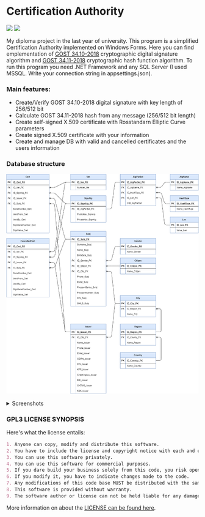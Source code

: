 # Certification Authority

<a alt="C#Core"> <img src="https://img.shields.io/badge/C%23-.NET%20Core-blue" /> </a>
<a alt="MSSQLEF"> <img src="https://img.shields.io/badge/MSSQL-EF%20Core-red" /> </a>

My diploma project in the last year of university. This program is a simplified Certification Authority implemented on Windows Forms. Here you can find emplementation of [GOST 34.10-2018](https://files.stroyinf.ru/Data2/1/4293732/4293732954.pdf) cryptographic digital signature algorithm and [GOST 34.11-2018](https://files.stroyinf.ru/Data/705/70506.pdf) cryptographic hash function algorithm. To run this program you need .NET Framework and any SQL Server (I used MSSQL. Write your connection string in appsettings.json).

### Main features:
- Create/Verify GOST 34.10-2018 digital signature with key length of 256/512 bit 
- Calculate GOST 34.11-2018 hash from any message (256/512 bit length)
- Create self-signed X.509 certificate with Rosstandarn Elliptic Curve parameters
- Create signed X.509 certificate with your information
- Create and manage DB with valid and cancelled certificates and the users information

### Database structure
![DB](/Screenshots/DB.png)

<details>
  <summary>Screenshots</summary>
  
  ### Main Form
  ![main](/Screenshots/Main.png)
  
  ***
  
  ### GOST 34.11-2018 submenu
  
  256 bit length             |  512 bit length
:-------------------------:|:-------------------------:
![Gost34112018256len](/Screenshots/Hash/256.png)  |  ![Gost34112018512len](/Screenshots/Hash/512.png)
  
  ***
  
  ### GOST 34.10-2018 submenu
  
  256 bit length             |  512 bit length
:-------------------------:|:-------------------------:
![Gost34102018256len](/Screenshots/Signature/256.png)  |  ![Gost34102018512len](/Screenshots/Signature/512.png)

  ***
  
  ### Create certificate
  ![createcert](/Screenshots/MainForms/CreateCert.png)
  ### Verify certificate
  ![verifycert](/Screenshots/MainForms/VerifyCert.png)
  ### Calculate signature
  ![calculatesign](/Screenshots/MainForms/CalculateSign.png)
  ### Verify signature
  ![verifysign](/Screenshots/MainForms/VerifySign.png)

</details>

### GPL3 LICENSE SYNOPSIS

Here's what the license entails:

```markdown
1. Anyone can copy, modify and distribute this software.
2. You have to include the license and copyright notice with each and every distribution.
3. You can use this software privately.
4. You can use this software for commercial purposes.
5. If you dare build your business solely from this code, you risk open-sourcing the whole code base.
6. If you modify it, you have to indicate changes made to the code.
7. Any modifications of this code base MUST be distributed with the same license, GPLv3.
8. This software is provided without warranty.
9. The software author or license can not be held liable for any damages inflicted by the software.
```

More information on about the [LICENSE can be found here](http://choosealicense.com/licenses/gpl-3.0/).
